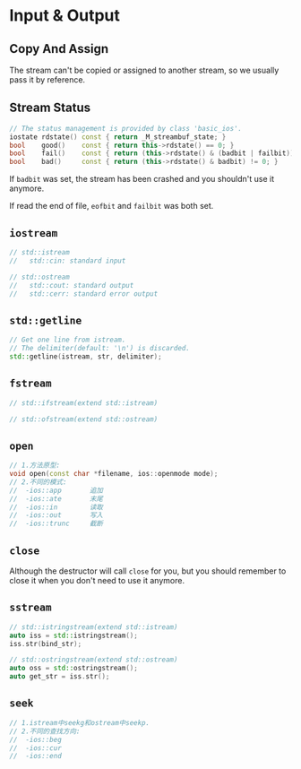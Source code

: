 # Input & Output

## Copy And Assign

The stream can't be copied or assigned to another stream, so we usually pass it by reference.

## Stream Status

```cpp
// The status management is provided by class 'basic_ios'.
iostate rdstate() const { return _M_streambuf_state; }
bool    good()    const { return this->rdstate() == 0; }
bool    fail()    const { return (this->rdstate() & (badbit | failbit)) != 0; }
bool    bad()     const { return (this->rdstate() & badbit) != 0; }
```

If `badbit` was set, the stream has been crashed and you shouldn't use it anymore.

If read the end of file, `eofbit` and `failbit` was both set.

## `iostream`

```cpp
// std::istream
//	 std::cin: standard input

// std::ostream
//	 std::cout: standard output
//	 std::cerr: standard error output
```

## `std::getline`

```cpp
// Get one line from istream.
// The delimiter(default: '\n') is discarded.
std::getline(istream, str, delimiter);
```

## `fstream`

```cpp
// std::ifstream(extend std::istream)

// std::ofstream(extend std::ostream)
```

## `open`

```cpp
// 1.方法原型:
void open(const char *filename, ios::openmode mode);
// 2.不同的模式:
//	-ios::app       追加
//  -ios::ate       末尾
//  -ios::in        读取
//  -ios::out       写入
//  -ios::trunc     截断
```

## `close`

Although the destructor will call `close` for you, but you should remember to close it when you don't need to use it anymore.

## `sstream`

```cpp
// std::istringstream(extend std::istream)
auto iss = std::istringstream();
iss.str(bind_str);

// std::ostringstream(extend std::ostream)
auto oss = std::ostringstream();
auto get_str = iss.str();
```

## `seek`

```cpp
// 1.istream中seekg和ostream中seekp.
// 2.不同的查找方向:
//	-ios::beg
//	-ios::cur
//	-ios::end
```

